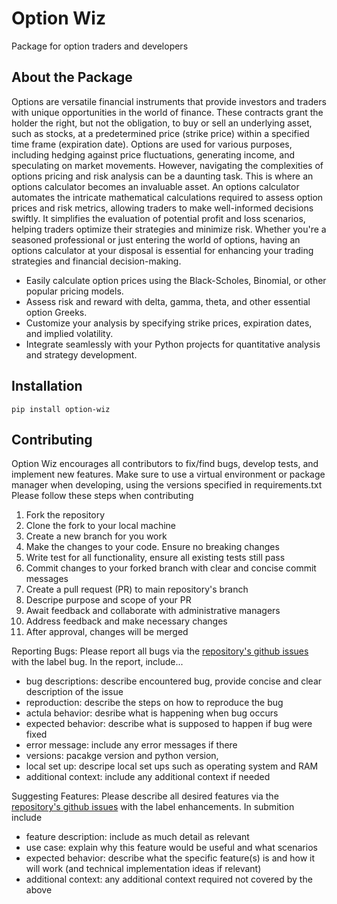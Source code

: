 # Option Wiz

Package for option traders and developers 

## About the Package

Options are versatile financial instruments that provide investors and traders with unique opportunities in the world of finance. These contracts grant the holder the right, but not the obligation, to buy or sell an underlying asset, such as stocks, at a predetermined price (strike price) within a specified time frame (expiration date). Options are used for various purposes, including hedging against price fluctuations, generating income, and speculating on market movements. However, navigating the complexities of options pricing and risk analysis can be a daunting task. This is where an options calculator becomes an invaluable asset. An options calculator automates the intricate mathematical calculations required to assess option prices and risk metrics, allowing traders to make well-informed decisions swiftly. It simplifies the evaluation of potential profit and loss scenarios, helping traders optimize their strategies and minimize risk. Whether you're a seasoned professional or just entering the world of options, having an options calculator at your disposal is essential for enhancing your trading strategies and financial decision-making.

- Easily calculate option prices using the Black-Scholes, Binomial, or other popular pricing models.
- Assess risk and reward with delta, gamma, theta, and other essential option Greeks.
- Customize your analysis by specifying strike prices, expiration dates, and implied volatility.
- Integrate seamlessly with your Python projects for quantitative analysis and strategy development.

## Installation 

```pip install option-wiz```

## Contributing 

Option Wiz encourages all contributors to fix/find bugs, develop tests, and implement new features. Make sure to use a virtual environment or package manager when developing, using the versions specified in requirements.txt Please follow these steps when contributing

1. Fork the repository
2. Clone the fork to your local machine
3. Create a new branch for you work 
4. Make the changes to your code. Ensure no breaking changes 
5. Write test for all functionality, ensure all existing tests still pass
6. Commit changes to your forked branch with clear and concise commit messages
7. Create a pull request (PR) to main repository's branch
8. Descripe purpose and scope of your PR
9. Await feedback and collaborate with administrative managers
10. Address feedback and make necessary changes 
11. After approval, changes will be merged 

Reporting Bugs: Please report all bugs via the [repository's github issues](https://github.com/nisaac21/option_wiz/issues) with the label bug. In the report, include... 
- bug descriptions: describe encountered bug, provide concise and clear description of the issue 
- reproduction: describe the steps on how to reproduce the bug 
- actula behavior: desribe what is happening when bug occurs
- expected behavior: describe what is supposed to happen if bug were fixed
- error message: include any error messages if there 
- versions: pacakge version and python version, 
- local set up: descripe local set ups such as operating system and RAM 
- additional context: include any additional context if needed 


Suggesting Features: Please describe all desired features via the [repository's github issues](https://github.com/nisaac21/option_wiz/issues) with the label enhancements. In submition include
- feature description: include as much detail as relevant
- use case: explain why this feature would be useful and what scenarios 
- expected behavior: describe what the specific feature(s) is and how it will work (and technical implementation ideas if relevant)
- additional context: any additional context required not covered by the above 